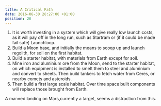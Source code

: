 ```yaml
---
title: A Critical Path
date: 2016-06-30 20:27:00 +01:00
position: 20
---
```


1. It is worth investing in a system which will give really low launch costs, as it will pay off in the long run, such as Startram or (if it could be made fail safe) Launchloop. 
2. Build a Moon base, and initially the means to scoop up and launch regolith, for soil on the first habitat. 
3. Build a starter habitat, with materials from Earth except for soil.
4. Mine iron and aluminium ore from the Moon, send to the starter habitat, on which equipment is installed to smelt them to steel and aluminium and convert to sheets. Then build tankers to fetch water from Ceres, or nearby comets and asteroids. 
5. Then build a first large scale habitat. Over time space built components will replace those brought from Earth. 

A manned landing on Mars,currently a target, seems a distraction from this. 


